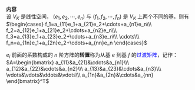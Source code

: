 **内容**  
设 $V_K$ 是线性空间， $(e_1,e_2,\cdots,e_n)$ 与 $(f_1,f_2,\cdots,f_n)$ 是 $V_K$ 上两个不同的基，则有  
 $\begin{cases}  
f_1=a_{11}e_1+a_{21}e_2+\cdots+a_{n1}e_n\\\   
f_2=a_{12}e_1+a_{21}e_2+\cdots+a_{n2}e_n\\\   
f_3=a_{13}e_1+a_{23}e_2+\cdots+a_{n3}e_n\\\   
\cdots\\\   
f_n=a_{1n}e_1+a_{2n}e_2+\cdots+a_{nn}e_n  
\end{cases}$   
  
 $e_i$ 前面的系数构成的 $n$ 阶方阵的**转置**称为从基 $e$ 到基 $f$ 的<font color=blue>过渡矩阵</font>，记作： $A=\begin{bmatrix}  
a_{11}&a_{21}&\cdots&a_{n1}\\\   
a_{12}&a_{22}&\cdots&a_{n2}\\\   
a_{13}&a_{23}&\cdots&a_{n3}\\\   
\vdots&\vdots&\ddots&\vdots\\\   
a_{1n}&a_{2n}&\cdots&a_{nn}  
\end{bmatrix}^T$   
  
